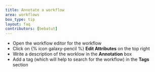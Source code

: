 ```yaml
---
title: Annotate a workflow
area: workflows
box_type: tip
layout: faq
contributors: [bebatut]
---
```


- Open the workflow editor for the workflow
- Click on {% icon galaxy-pencil %} **Edit Attributes** on the top right
- Write a description of the worklow in the **Annotation** box
- Add a tag (which will help to search for the workflow) in the **Tags** section
